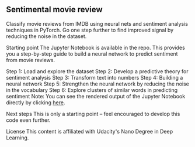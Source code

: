 ## Sentimental movie review
Classify movie reviews from IMDB using neural nets and sentiment analysis techniques in PyTorch. Go one step further to find improved signal by reducing the noise in the dataset.

Starting point
The Jupyter Notebook is available in the repo. This provides you a step-by-step guide to build a neural network to predict sentiment from movie reviews.

Step 1: Load and explore the dataset
Step 2: Develop a predictive theory for sentiment analysis
Step 3: Transform text into numbers
Step 4: Building a neural network
Step 5: Strengthen the neural network by reducing the noise in the vocabulary
Step 6: Explore clusters of similar words in predicting sentiment
Note: You can see the rendered output of the Jupyter Notebook directly by clicking [here](https://nbviewer.jupyter.org/github/huayhuashh/Sentimental-movie-review/blob/master/Sentimental-movie-review.ipynb).

Next steps
This is only a starting point – feel encouraged to develop this code even further.

License
This content is affiliated with Udacity's Nano Degree in Deep Learning.
